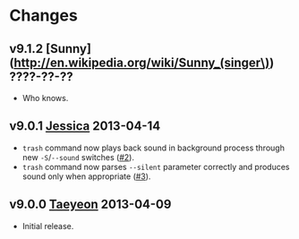 Changes
=======

v9.1.2 [Sunny](http://en.wikipedia.org/wiki/Sunny_(singer\)) ????-??-??
-----------------------------------------------------------------------

* Who knows.

v9.0.1 [Jessica](http://en.wikipedia.org/wiki/Jessica_Jung) 2013-04-14
----------------------------------------------------------------------

* ``trash`` command now plays back sound in background process through
  new ``-S``/``--sound`` switches
  ([#2](https://github.com/gradha/genieos/issues/2)).
* ``trash`` command now parses ``--silent`` parameter correctly and produces
  sound only when appropriate
  ([#3](https://github.com/gradha/genieos/issues/3)).

v9.0.0 [Taeyeon](http://en.wikipedia.org/wiki/Kim_Tae-yeon) 2013-04-09
----------------------------------------------------------------------

* Initial release.

